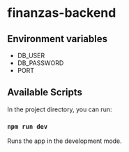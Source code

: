 # finanzas-backend

## Environment variables

- DB_USER
- DB_PASSWORD
- PORT

## Available Scripts

In the project directory, you can run:

### `npm run dev`

Runs the app in the development mode.